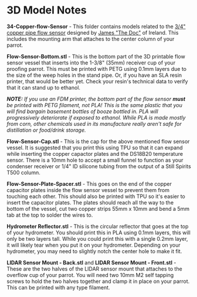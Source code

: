 # 3D Model Notes

**34-Copper-flow-Sensor** - This folder contains models related to the [3/4" copper pipe flow sensor](https://www.youtube.com/watch?v=uXPyjsHgtic) designed by [James "The Doc"](https://www.youtube.com/@TheDocChannel) of Ireland. This includes the mounting arm that attaches to the center column of your parrot.

**Flow-Sensor-Bottom.stl** - This is the bottom part of the 3D printable flow sensor vessel that inserts into the 1-3/8" (35mm) receiver cup of your proofing parrot. This must be printed with PETG using 0.1mm layers due to the size of the weep holes in the stand pipe. Or, if you have an SLA resin printer, that would be better yet. Check your resin's technical data to verify that it can stand up to ethanol.

_**NOTE:** If you use an FDM printer, the bottom part of the flow sensor **must** be printed with PETG filament, not PLA! This is the same plastic that you will find bargain basement bottles of booze bottled in. PLA will progressively deteriorate if exposed to ethanol. While PLA is made mostly from corn, other chemicals used in its manufacture really aren't safe for distillation or food/drink storage._

**Flow-Sensor-Cap.stl** - This is the cap for the above mentioned flow sensor vessel. It is suggested that you print this using TPU so that it can expand while inserting the copper capactor plates and the DS18B20 temperature sensor. There is a 10mm hole to accept a small funnel to function as your condenser receiver or 1/4" ID silicone tubing from the output of a Still Spirits T500 column.

**Flow-Sensor-Plate-Spacer.stl** - This goes on the end of the copper capacitor plates inside the flow sensor vessel to prevent them from touching each other. This should also be printed with TPU so it's easier to insert the capacitor plates. The plates should reach all the way to the bottom of the vessel, cut two copper strips 55mm x 10mm and bend a 5mm tab at the top to solder the wires to.

**Hydrometer Reflector.stl** - This is the circular reflector that goes at the top of your hydrometer. You should print this in PLA using 0.1mm layers, this will only be two layers tall. While you could print this with a single 0.2mm layer, it will likely tear when you put it on your hydrometer. Depending on your hydrometer, you may need to slightly notch the center hole to make it fit.

**LIDAR Sensor Mount - Back.stl** and **LIDAR Sensor Mount - Front.stl** - These are the two halves of the LIDAR sensor mount that attaches to the overflow cup of your parrot. You will need two 10mm M2 self tapping screws to hold the two halves together and clamp it in place on your parrot. This can be printed with any type filament.

